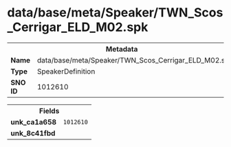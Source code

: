 <h1>data/base/meta/Speaker/TWN_Scos_Cerrigar_ELD_M02.spk</h1><table><tr><th colspan="100%">Metadata</th></tr><tr><td><b>Name</b></td><td>data/base/meta/Speaker/TWN_Scos_Cerrigar_ELD_M02.spk</td></tr><tr><td><b>Type</b></td><td>SpeakerDefinition</td></tr><tr><td><b>SNO ID</b></td><td>1012610</td></tr></table>

<table><tr><th colspan="100%">Fields</th></tr><tr><td><b>unk_ca1a658</b></td><td><code>1012610</code></td></tr><tr><td><b>unk_8c41fbd</b></td><td></td></tr></table>

